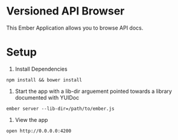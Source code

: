 # Versioned API Browser
This Ember Application allows you to browse API docs.


# Setup

1. Install Dependencies

  ```shell
  npm install && bower install
  ```

1. Start the app with a lib-dir arguement pointed towards a library documented with YUIDoc

  ```shell
  ember server --lib-dir=/path/to/ember.js
  ```

1. View the app
  
  ```shell
  open http://0.0.0.0:4200
  ```
